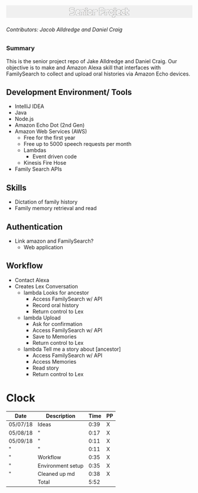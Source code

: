 ![Project Logo](images/header.png)
###### Contributors: Jacob Alldredge and Daniel Craig

### Summary
This is the senior project repo of Jake Alldredge and Daniel Craig. Our objective is to make and Amazon Alexa skill that interfaces with FamilySearch to collect and upload oral histories via Amazon Echo devices.

## Development Environment/ Tools
 - IntelliJ IDEA
 - Java
 - Node.js
 - Amazon Echo Dot (2nd Gen)
 - Amazon Web Services (AWS)
   - Free for the first year
   - Free up to 5000 speech requests per month
   - Lambdas
     - Event driven code
   - Kinesis Fire Hose
 - Family Search APIs

## Skills
 - Dictation of family history
 - Family memory retrieval and read

## Authentication
 - Link amazon and FamilySearch?
   - Web application

## Workflow
 - Contact Alexa
 - Creates Lex Conversation
   - lambda Looks for ancestor
     - Access FamilySearch w/ API
     - Record oral history
     - Return control to Lex
   - lambda Upload
     - Ask for confirmation
     - Access FamilySearch w/ API
     - Save to Memories
     - Return control to Lex
   - lambda Tell me a story about [ancestor]
     - Access FamilySearch w/ API
     - Access Memories
     - Read story
     - Return control to Lex

# Clock

| Date     | Description       | Time | PP |
|----------|-------------------|------|----|
| 05/07/18 | Ideas             | 0:39 | X  |
| 05/08/18 | "                 | 0:17 | X  |
| 05/09/18 | "                 | 0:11 | X  |
| "        | "                 | 0:11 | X  |
| "        | Workflow          | 0:35 | X  |
| "        | Environment setup | 0:35 | X  |
| "        | Cleaned up md     | 0:38 | X  |
|          | Total             | 5:52 |    |
